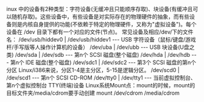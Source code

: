 inux 中的设备有2种类型：字符设备(无缓冲且只能顺序存取)、块设备(有缓冲且可以随机存取)。这些设备中，有些设备是对实际存在的物理硬件的抽象，而有些设备则是内核自身提供的功能(不依赖于特定的物理硬件，又称为"虚拟设备")。每个设备在 /dev 目录下都有一个对应的文件(节点)。
常见设备及相应/dev/下的文件名：
/dev/usb/hiddev0 | /dev/usb/hiddev1 --- USB 字符设备（鼠标/键盘/游戏杆/手写版等人操作计算机的设备）
/dev/uba | /dev/ubb --- USB 块设备(U盘之类)
/dev/sda | /dev/sdb --- 第n个 SCSI 磁盘(整个磁盘)
/dev/hda | /dev/hdb --- 第n个 IDE 磁盘(整个磁盘)
/dev/sdc1 | /dev/sdc2 --- 第3个 SCSI 磁盘的第n个 分区 Linux/i386来说，分区1-4是主分区，5-15是逻辑分区。
/dev/scd0 | /dev/scd1 --- 第n个 SCSI CD-ROM
/dev/tty0 | /dev/tty1 --- 当前虚拟控制台、第n个虚拟控制台 TTY(终端)设备
Linux系统Mount点：mount的时候，mount的目标文件夹/media/cdrom要手动创建
mount /dev/cdrom /media/cdrom
